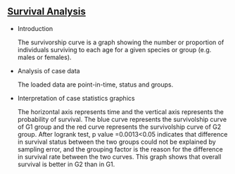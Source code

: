 ## [Survival Analysis](/basic/survival)

- Introduction

  The survivorship curve is a graph showing the number or proportion of individuals surviving to each age for a given species or group (e.g. males or females). 

- Analysis of case data

  The loaded data are point-in-time, status and groups.

- Interpretation of case statistics graphics

  The horizontal axis represents time and the vertical axis represents the probability of survival. The blue curve represents the survivolship curve of G1 group and the red curve represents the survivolship curve of G2 group. After logrank test, p value =0.0013<0.05 indicates that difference in survival status between the two groups could not be explained by sampling error, and the grouping factor is the reason for the difference in survival rate between the two curves. This graph shows that overall survival is better in G2 than in G1.

